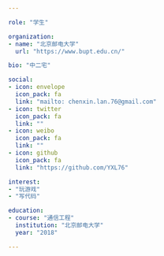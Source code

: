 ```yaml
---

role: "学生"

organization:
- name: "北京邮电大学"
  url: "https://www.bupt.edu.cn/"

bio: "中二宅" 

social:
- icon: envelope
  icon_pack: fa
  link: "mailto: chenxin.lan.76@gmail.com"
- icon: twitter
  icon_pack: fa
  link: ""
- icon: weibo
  icon_pack: fa
  link: ""
- icon: github
  icon_pack: fa
  link: "https://github.com/YXL76"

interest:
- "玩游戏"
- "写代码"

education:
- course: "通信工程"
  institution: "北京邮电大学"
  year: "2018"

---
```




